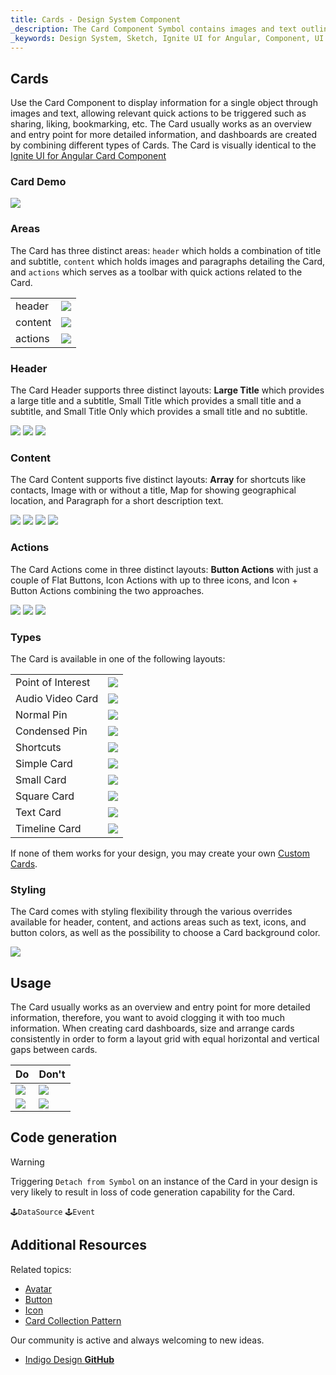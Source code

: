 ```yaml
---
title: Cards - Design System Component
_description: The Card Component Symbol contains images and text outlining a single object, enhanced with relevant actions.
_keywords: Design System, Sketch, Ignite UI for Angular, Component, UI Library, Widgets
---
```


## Cards

Use the Card Component to display information for a single object through images and text, allowing relevant quick actions to be triggered such as sharing, liking, bookmarking, etc. The Card usually works as an overview and entry point for more detailed information, and dashboards are created by combining different types of Cards. The Card is visually identical to the [Ignite UI for Angular Card Component](https://www.infragistics.com/products/ignite-ui-angular/angular/components/card.html)

### Card Demo

![](../images/card_demo.png)

### Areas

The Card has three distinct areas: `header` which holds a combination of title and subtitle, `content` which holds images and paragraphs detailing the Card, and `actions` which serves as a toolbar with quick actions related to the Card.

|         |                                       |
| ------- | ------------------------------------- |
| header  | ![](../images/card_headerL.png)       |
| content | ![](../images/card_content_image.png) |
| actions | ![](../images/card_actions_icons.png) |

### Header

The Card Header supports three distinct layouts: **Large Title** which provides a large title and a subtitle, Small Title which provides a small title and a subtitle, and Small Title Only which provides a small title and no subtitle.

![](../images/card_headerL.png)
![](../images/card_headerS.png)
![](../images/card_header_title.png)

### Content

The Card Content supports five distinct layouts: **Array** for shortcuts like contacts, Image with or without a title, Map for showing geographical location, and Paragraph for a short description text.

![](../images/card_content_shortcuts.png)
![](../images/card_content_image.png)
![](../images/card_content_map.png)
![](../images/card_content_paragraph.png)

### Actions

The Card Actions come in three distinct layouts: **Button Actions** with just a couple of Flat Buttons, Icon Actions with up to three icons, and Icon + Button Actions combining the two approaches.

![](../images/card_actions_buttons.png)
![](../images/card_actions_icons.png)
![](../images/card_actions_mixed.png)

### Types

The Card is available in one of the following layouts:

|                   |                                       |
| ----------------- | ------------------------------------- |
| Point of Interest | ![](../images/card_poi.png)           |
| Audio Video Card  | ![](../images/card_av.png)            |
| Normal Pin        | ![](../images/card_normal-pin.png)    |
| Condensed Pin     | ![](../images/card_condensed-pin.png) |
| Shortcuts         | ![](../images/card_shortcuts.png)     |
| Simple Card       | ![](../images/card_simple.png)        |
| Small Card        | ![](../images/card_small.png)         |
| Square Card       | ![](../images/card_square.png)        |
| Text Card         | ![](../images/card_text.png)          |
| Timeline Card     | ![](../images/card_timeline.png)      |

If none of them works for your design, you may create your own [Custom Cards](cards-custom.md).

### Styling

The Card comes with styling flexibility through the various overrides available for header, content, and actions areas such as text, icons, and button colors, as well as the possibility to choose a Card background color.

![](../images/card_styling.png)

## Usage

The Card usually works as an overview and entry point for more detailed information, therefore, you want to avoid clogging it with too much information. When creating card dashboards, size and arrange cards consistently in order to form a layout grid with equal horizontal and vertical gaps between cards.

| Do                          | Don't                         |
| --------------------------- | ----------------------------- |
| ![](../images/card_do1.png) | ![](../images/card_dont1.png) |
| ![](../images/card_do2.png) | ![](../images/card_dont2.png) |

## Code generation

> [!WARNING]
> Triggering `Detach from Symbol` on an instance of the Card in your design is very likely to result in loss of code generation capability for the Card.

`🕹️DataSource`
`🕹️Event`

## Additional Resources

Related topics:

- [Avatar](avatar.md)
- [Button](button.md)
- [Icon](icon.md)
- [Card Collection Pattern](card-collection.md)
  <div class="divider--half"></div>

Our community is active and always welcoming to new ideas.

- [Indigo Design **GitHub**](https://github.com/IgniteUI/design-system-docfx)
